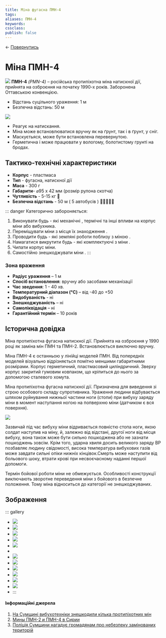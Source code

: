 ```yaml
---
title: Міна фугасна ПМН-4
tags:
aliases: ПМН-4
keywords:
cssclass:
publish: false
---
```


← [Повернутись](./index.md)

# Міна ПМН-4

![](./assets/pmn-4.png)
**ПМН-4** *(PMN-4)* – російська протипіхотна міна натискної дії, прийнята на озброєння на початку 1990-х років. Заборонена Оттавською конвенцією.

- Відстань суцільного ураження: 1 м
- Безпечна відстань: 50 м

![](./assets/distance-1.svg)

- Реагує на натискання.
- Міна може встановлюватися вручну як на ґрунт, так і в ґрунт, у сніг.
- Маскуєтьяся, може бути встановлена перевернутою.
- Герметична і може працювати у вологому, болотистому грунті на бродах.

## Тактико-технічні характеристики

- **Корпус** - пластмаса
- **Тип** - фугасна, натискної дії
- **Маса** - 300 г
- **Габарити**- ⌀95 х 42 мм (розмір рулона скотча)
- **Чутливість** - 5-15 кг 🐐
- **Безпечна відстань** - 50 м ( 5 автобусів ) 🚌🚌🚌🚌🚌

::: danger Категорично забороняється:

1. Виконувати будь - які механічні , термічні та інші впливи на корпус міни або вибухника.
2. Переміщувати міни з місця їх знаходження .
3. Проводити будь - які земляні роботи поблизу з міною .
4. Намагатися викрутити будь - які комплектуючі з міни .
5. Чипати корпус міни.
6. Самостійно знешкоджувати міни .
   :::

### Зона враження

- **Радіус ураження** – 1 м
- **Спосіб встановлення**: вручну або засобами механізації
- **Час зведення**: 1 - 40 хв.
- **Температурний діапазон (°C)** – від -40 до +50
- **Видобуваність** - ні
- **Знешкоджуваність** – ні
- **Самоліквідація** – ні
- **Гарантійний термін** – 10 років

## Історична довідка

Міна протипіхотна фугасна натискної дії. Прийнята на озброєння у 1990 році як заміна мін ПМН та ПМН-2.
Встановлюється виключно вручну.

Міна ПМН-4 є останньою у лінійці моделей ПМН. Від попередніх моделей візуально відрізняється помітно меншими габаритними розмірами. Корпус герметичний, пластмасовий циліндричний. Зверху корпус закритий гумовим ковпаком, що кріпиться до нього за допомогою сталевого хомута.

Міна протипіхотна фугасна натискної дії. Призначена для виведення зі строю особового складу супротивника. Ураження людини відбувається шляхом руйнування нижньої частини ноги (стопи) при вибуху заряду міни в момент наступання ногою на попверхню міни (датчиком є вся поверхня).

![](./assets/pfm_14.png)

Зазвичай під час вибуху міни відривається повністю стопа ноги, якою солдат наступив на міну, й, залежно від відстані, другої ноги від місця вибуху, вона також може бути сильно пошкоджена або не зазнати пошкоджень зовсім.
Крім того, ударна хвиля досить великого заряду ВР позбавляє людину свідомості, висока температура вибухових газів може завдати сильні опіки нижніх кінцівок.Смерть може наступити від больового шоку, втрати крові при несвоєчасному наданні першої допомоги.

Термін бойової роботи міни не обмежується.
Особливості конструкції виключають зворотне переведення міни з бойового в безпечне положення. Тому міна відноситься до категорії не знешкоджуваних.

## Зображення

::: gallery

- ![](./assets/pmn-4_7.png)
- ![](./assets/pmn-4_3.png)
- ![](./assets/pmn-4_6.png)
- ![](./assets/pmn-4_9.png)
- ![](./assets/pmn-2_pmn-4.png)
-
- ![](./assets/pmn-4_2.png)
- ![](./assets/pmn-4_4.png)
- ![](./assets/pmn_4.png)
- ![](./assets/pmn-4_1.png)
- ![](./assets/pmn-4_5.png)
- ![](./assets/pmn-4_8.png)
- :::

#### Інформаційні джерела

1. [На Сумщині вибухотехніки знешкодили кілька протипіхотних мін](https://sumypost.com/sumynews/bezpeka/na-sumshhyni-vybuhotehniky-zneshkodyly-kilka-protypihotnyh-min/)
2. [Мины ПМН-2 и ПМН-4 в Сирии](https://imp-navigator.livejournal.com/368140.html)
3. [Поліція Сумщини нагадує громадянам про небезпеку замінованих територій](https://www.facebook.com/policesumy/posts/316074153971170)
